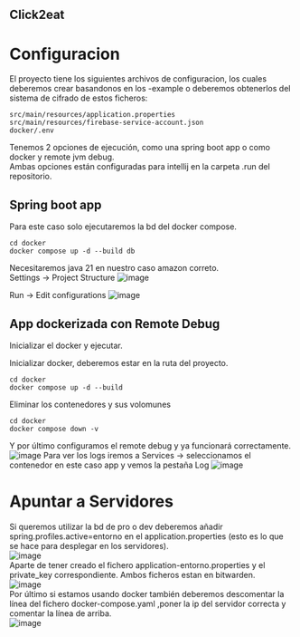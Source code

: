 ## Click2eat

# Configuracion

El proyecto tiene los siguientes archivos de configuracion, los cuales deberemos crear basandonos en los -example o
deberemos obtenerlos del sistema de cifrado de estos ficheros:
````text
src/main/resources/application.properties
src/main/resources/firebase-service-account.json
docker/.env
````
Tenemos 2 opciones de ejecución, como una spring boot app o como docker y remote jvm debug. 
<br>
Ambas opciones están configuradas para intellij en la carpeta .run del repositorio.
<br>
## Spring boot app
Para este caso solo ejecutaremos la bd del docker compose.
```shell
cd docker
docker compose up -d --build db
```
Necesitaremos java 21 en nuestro caso amazon correto.
<br>
Settings -> Project Structure
![image](https://github.com/user-attachments/assets/26a8b484-365f-4e7a-b90c-47878ed8381f)

Run -> Edit configurations
![image](https://github.com/user-attachments/assets/10d0d97c-be23-49f6-9a64-2d6b4d491a9f)


## App dockerizada con Remote Debug
Inicializar el docker y ejecutar.


Inicializar docker, deberemos estar en la ruta del proyecto.
```shell
cd docker
docker compose up -d --build
```

Eliminar los contenedores y sus volomunes

`````shell
cd docker
docker compose down -v
`````
Y por último configuramos el remote debug y ya funcionará correctamente.
![image](https://github.com/user-attachments/assets/5c179fc1-a92c-4450-bce1-271f64732833)
Para ver los logs iremos a Services -> seleccionamos el contenedor en este caso app y vemos la pestaña Log
![image](https://github.com/user-attachments/assets/1350dfe1-eb69-43b5-9bd7-41d59c78d6a5)


# Apuntar a Servidores
Si queremos utilizar la bd de pro o dev deberemos añadir spring.profiles.active=entorno en el 
application.properties (esto es lo que se hace para desplegar en los servidores).
<br>
![image](https://github.com/user-attachments/assets/6e75d4f6-23f3-4a58-a65a-1ea9f480bdb8)
<br>
Aparte de tener creado el fichero application-entorno.properties y el private_key correspondiente. 
Ambos ficheros estan en bitwarden.
<br>
![image](https://github.com/user-attachments/assets/2e8d2806-d5c0-4afe-a03d-ff1ff39559e2)
<br>
Por último si estamos usando docker también deberemos descomentar la línea del fichero docker-compose.yaml
,poner la ip del servidor correcta y comentar la línea de arriba.
<br>
![image](https://github.com/user-attachments/assets/a893c4d6-4fae-41bf-81f6-cc8993b5105f)
